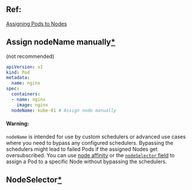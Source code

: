## Ref:
[Assigning Pods to Nodes](https://kubernetes.io/docs/concepts/scheduling-eviction/assign-pod-node/)
## Assign nodeName manually[*](https://kubernetes.io/docs/concepts/scheduling-eviction/assign-pod-node/#nodename)
(not recommended)

```yaml
apiVersion: v1
kind: Pod
metadata:
  name: nginx
spec:
  containers:
  - name: nginx
    image: nginx
  nodeName: kube-01 # Assign node manually
```

#### Warning:

`nodeName` is intended for use by custom schedulers or advanced use cases where you need to bypass any configured schedulers. Bypassing the schedulers might lead to failed Pods if the assigned Nodes get oversubscribed. You can use [node affinity](https://kubernetes.io/docs/concepts/scheduling-eviction/assign-pod-node/#node-affinity) or the [`nodeSelector` field](https://kubernetes.io/docs/concepts/scheduling-eviction/assign-pod-node/#nodeselector) to assign a Pod to a specific Node without bypassing the schedulers.


## NodeSelector[*](https://kubernetes.io/docs/concepts/scheduling-eviction/assign-pod-node/#nodeselector)
